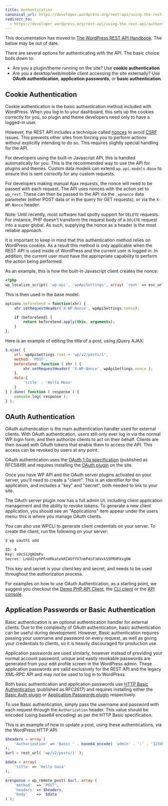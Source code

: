 ```yaml
---
title: Authentication
canonical_url: https://developer.wordpress.org/rest-api/using-the-rest-api/authentication/
redirect_to:
  - https://developer.wordpress.org/rest-api/using-the-rest-api/authentication/
---
```


<div class="warning">
This documentation has moved to <a href="https://developer.wordpress.org/rest-api/using-the-rest-api/authentication/">The WordPress REST API Handbook</a>. The below may be out of date.
</div>

There are several options for authenticating with the API. The basic choice boils
down to:

* Are you a plugin/theme running on the site? Use **cookie authentication**
* Are you a desktop/web/mobile client accessing the site externally? Use
  **OAuth authentication**, **application passwords**, or **basic authentication**.


Cookie Authentication
---------------------
Cookie authentication is the basic authentication method included with
WordPress. When you log in to your dashboard, this sets up the cookies correctly
for you, so plugin and theme developers need only to have a logged-in user.

However, the REST API includes a technique called [nonces][] to avoid [CSRF][] issues.
This prevents other sites from forcing you to perform actions without explicitly
intending to do so. This requires slightly special handling for the API.

For developers using the built-in Javascript API, this is handled automatically
for you. This is the recommended way to use the API for plugins and themes.
Custom data models can extend `wp.api.models.Base` to ensure this is sent
correctly for any custom requests.


For developers making manual Ajax requests, the nonce will need to be passed
with each request. The API uses nonces with the action set to `wp_rest`. These
can then be passed to the API via the `_wpnonce` data parameter (either POST
data or in the query for GET requests), or via the `X-WP-Nonce` header.

Note: Until recently, most software had spotty support for `DELETE` requests. For
instance, PHP doesn't transform the request body of a `DELETE` request into a super
global. As such, supplying the nonce as a header is the most reliable approach.

It is important to keep in mind that this authentication method relies on WordPress
cookies. As a result this method is only applicable when the REST API is used inside
of WordPress and the current user is logged in. In addition, the current user must
have the appropriate capability to perform the action being performed.

As an example, this is how the built-in Javascript client creates the nonce:

```php
<?php
wp_localize_script( 'wp-api', 'wpApiSettings', array( 'root' => esc_url_raw( rest_url() ), 'nonce' => wp_create_nonce( 'wp_rest' ) ) );
```

This is then used in the base model:

```javascript
options.beforeSend = function(xhr) {
	xhr.setRequestHeader('X-WP-Nonce', wpApiSettings.nonce);

	if (beforeSend) {
		return beforeSend.apply(this, arguments);
	}
};
```

Here is an example of editing the title of a post, using jQuery AJAX:

```javascript
$.ajax( {
    url: wpApiSettings.root + 'wp/v2/posts/1',
    method: 'POST',
    beforeSend: function ( xhr ) {
        xhr.setRequestHeader( 'X-WP-Nonce', wpApiSettings.nonce );
    },
    data:{
        'title' : 'Hello Moon'
    }
} ).done( function ( response ) {
    console.log( response );
} );
```

[nonces]: http://codex.wordpress.org/WordPress_Nonces
[CSRF]: http://en.wikipedia.org/wiki/Cross-site_request_forgery


OAuth Authentication
--------------------
OAuth authentication is the main authentication handler used for external
clients. With OAuth authentication, users still only ever log in via the normal
WP login form, and then authorize clients to act on their behalf. Clients are
then issued with OAuth tokens that enable them to access the API. This access
can be revoked by users at any point.

OAuth authentication uses the [OAuth 1.0a specification][oauth] (published as
RFC5849) and requires installing the [OAuth plugin][oauth-plugin] on the site.

Once you have WP API and the OAuth server plugins activated on your server,
you'll need to create a "client". This is an identifier for the application,
and includes a "key" and "secret", both needed to link to your site.

The OAuth server plugin now has a full admin UI, including client application
management and the ability to revoke tokens. To generate a new client
application, you should see an "Applications" item appear under the users menu:
this is where you manage OAuth clients.

You can also use WPCLI to generate client credentials on your server. To create
the client, run the following on your server:

```bash
$ wp oauth1 add

ID: 4
Key: sDc51JgH2mFu
Secret: LnUdIsyhPFnURkatekRIAUfYV7nmP4iF3AVxkS5PRHPXxgOW
```

This key and secret is your client key and secret, and needs to be used
throughout the authorization process.

For examples on how to use OAuth Authentication, as a starting point, we suggest
you checkout the [Demo PHP API Client][demo-api-client], the [CLI client][client-cli] or
the [API console][api-console].

[oauth]: http://tools.ietf.org/html/rfc5849
[oauth-plugin]: https://github.com/WP-API/OAuth1
[demo-api-client]: https://github.com/WP-API/example-client
[client-cli]: https://github.com/WP-API/client-cli
[api-console]: https://github.com/WP-API/api-console

Application Passwords or Basic Authentication
---------------------------------------------
Basic authentication is an optional authentication handler for external clients.
Due to the complexity of OAuth authentication, basic authentication can be
useful during development. However, Basic authentication requires passing your
username and password on every request, as well as giving your credentials to
clients, so it is heavily discouraged for production use.

Application passwords are used similarly, however instead of providing your normal
account password, unique and easily revokable passwords are generated from your
edit profile screen in the WordPress admin.  These application passwords are valid
exclusively for the REST API and the legacy XML-RPC API and may not be used to log
in to WordPress.

Both basic authentication and application passwords use [HTTP Basic Authentication][http-basic]
(published as RFC2617) and requires installing either the [Basic Auth plugin][basic-auth-plugin] or
[Application Passwords plugin][application-passwords] respectively.

To use Basic authentication, simply pass the username and password with each
request through the `Authorization` header. This value should be encoded (using
base64 encoding) as per the HTTP Basic specification.

This is an example of how to update a post, using these authentications, via the
WordPress HTTP API:

```php
$headers = array (
	'Authorization' => 'Basic ' . base64_encode( 'admin' . ':' . '12345' ),
);
$url = rest_url( 'wp/v2/posts/1' );

$data = array(
	'title' => 'Hello Gaia' 
);

$response = wp_remote_post( $url, array (
    'method'  => 'POST',
    'headers' => $headers,
    'body'    =>  $data
) );
```
    

[http-basic]: https://tools.ietf.org/html/rfc2617
[basic-auth-plugin]: https://github.com/WP-API/Basic-Auth
[application-passwords]: https://github.com/georgestephanis/application-passwords
